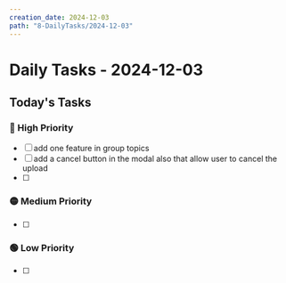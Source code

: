 ```yaml
---
creation_date: 2024-12-03
path: "8-DailyTasks/2024-12-03"
---
```

# Daily Tasks - 2024-12-03


## Today's Tasks
### 🔴 High Priority
- [ ] add one feature in group topics
- [ ] add a cancel button in the modal also that allow user to cancel the upload
- [ ] 

### 🟡 Medium Priority
- [ ] 

### 🟢 Low Priority
- [ ] 

